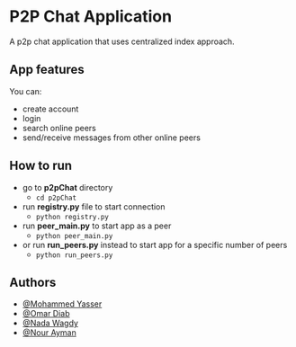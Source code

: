 # P2P Chat Application

A p2p chat application that uses centralized index approach.

## App features

You can:

- create account
- login
- search online peers
- send/receive messages from other online peers

## How to run

- go to **p2pChat** directory
  - `cd p2pChat`
- run **registry.py** file to start connection
  - `python registry.py`
- run **peer_main.py** to start app as a peer
  - `python peer_main.py`
- or run **run_peers.py** instead to start app for a specific number of peers
  - `python run_peers.py`

## Authors

- [@Mohammed Yasser](https://github.com/helmy162)
- [@Omar Diab](https://github.com/OmarMDiab)
- [@Nada Wagdy](https://github.com/nadaWagdy)
- [@Nour Ayman](https://github.com/NourAbouElMakarem)
